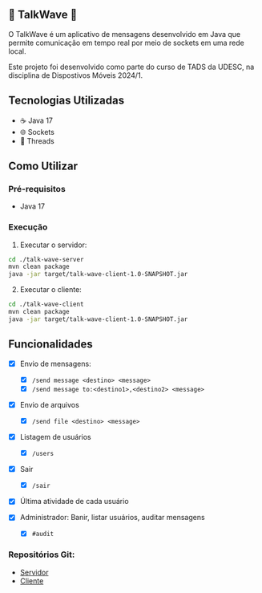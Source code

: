 ## 🌊 TalkWave 🌊

O TalkWave é um aplicativo de mensagens desenvolvido em Java que permite comunicação em tempo real por meio de sockets em uma rede local.

Este projeto foi desenvolvido como parte do curso de TADS da UDESC, na disciplina de Dispostivos Móveis 2024/1.

## Tecnologias Utilizadas
- ☕ Java 17
- 🌐 Sockets
- 🧵 Threads

## Como Utilizar

### Pré-requisitos
- Java 17

### Execução
1. Executar o servidor:
```bash
cd ./talk-wave-server
mvn clean package
java -jar target/talk-wave-client-1.0-SNAPSHOT.jar
```

2. Executar o cliente:
```bash
cd ./talk-wave-client
mvn clean package
java -jar target/talk-wave-client-1.0-SNAPSHOT.jar
```


## Funcionalidades
- [x] Envio de mensagens:
  - [x] `/send message <destino> <message>`
  - [x] `/send message to:<destino1>,<destino2> <message>`
- [x] Envio de arquivos
  - [x] `/send file <destino> <message>`

- [x] Listagem de usuários
  - [x] `/users`
- [x] Sair
  - [x] `/sair`
- [x] Última atividade de cada usuário

- [x] Administrador: Banir, listar usuários, auditar mensagens
  - [x] `#audit`

### Repositórios Git:
- [Servidor](https://github.com/GuilhermeMendesRosa/TalkWave)
- [Cliente](https://github.com/jpdev01/talk-wave-client)